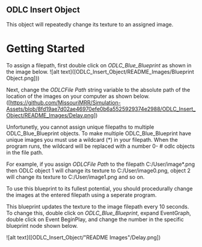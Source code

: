 ## ODLC Insert Object
This object will repeatedly change its texture to an assigned image.

# Getting Started

To assign a filepath, first double click on *ODLC_Blue_Blueprint* as shown in the image below.
![alt text]([ODLC_Insert_Object/README_Images/Blueprint Object.png]))

Next, change the *ODLCFile Path* string variable to the absolute path of the location of the images on your computer as shown below.
([https://github.com/MissouriMRR/Simulation-Assets/blob/8fd19ae7d02ae46970efe0b6a5525929374e2988/ODLC_Insert_Object/README_Images/Delay.png])

Unfortunetly, you cannot assign unique filepaths to multiple ODLC_Blue_Blueprint objects. To make multiple ODLC_Blue_Blueprint have unique images you must use a wildcard (*) in your filepath. 
When the program runs, the wildcard will be replaced with a number 0- # odlc objects in the file path. 

For example, if you assign *ODLCFile Path* to the filepath C:/User/image*.png then ODLC object 1 will change its texture to C:/User/image0.png, object 2 will change its texture to C:/User/image1.png and so on.

To use this blueprint to its fullest potential, you should procedurally change the images at the entered filepath using a seperate program.

This blueprint updates the texture to the image filepath every 10 seconds. To change this, double click on *ODLC_Blue_Blueprint*, expand EventGraph, double click on Event BeginPlay, and change the number in the specific blueprint node shown below.

![alt text]([ODLC_Insert_Object/"README Images"/Delay.png])

